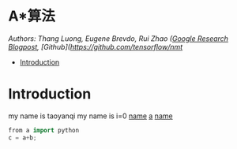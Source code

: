 # A*算法
*Authors: Thang Luong, Eugene Brevdo, Rui Zhao ([Google Research Blogpost](https://research.googleblog.com/2017/07/building-your-own-neural-machine.html), [Github](https://github.com/tensorflow/nmt*

- [Introduction](#introduction)

# Introduction

my name is taoyanqi
my name is 
i=0
[name](link)
[a](https://www.baidu.com/s?ie=utf-8&f=8&rsv_bp=1&rsv_idx=1&tn=baidu&wd=vim%20snippet%20%E5%AE%9A%E4%B9%89&oq=vim%2520snippets%25E5%25A6%2582%25E4%25BD%2595%25E8%2587%25AA%25E5%25AE%259A%25E4%25B9%2589&rsv_pq=f402283300009de0&rsv_t=f54dBEdbxgIvA7PRQKy6xeHJ5mJ5stiSl44l4lk4Q%2FuHxn9kDi4FFQ%2BQWuU&rqlang=cn&rsv_enter=1&inputT=5028&rsv_sug3=35&rsv_sug1=12&rsv_sug7=100&rsv_sug2=0&rsv_sug4=5739&rsv_sug=2)
[name](https://github.com/iamcco/markdown-preview.vim/blob/master/README_cn.md)

```c++
from a import python
c = a+b;
```


